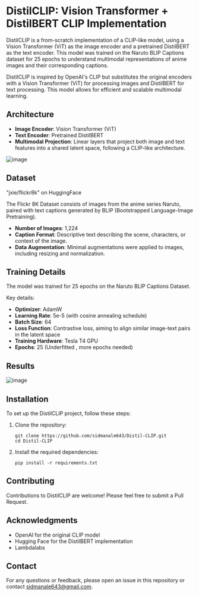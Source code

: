 # DistilCLIP: Vision Transformer + DistilBERT CLIP Implementation

DistilCLIP is a from-scratch implementation of a CLIP-like model, using a Vision Transformer (ViT) as the image encoder and a pretrained DistilBERT as the text encoder. This model was trained on the Naruto BLIP Captions dataset for 25 epochs to understand multimodal representations of anime images and their corresponding captions.

DistilCLIP is inspired by OpenAI's CLIP but substitutes the original encoders with a Vision Transformer (ViT) for processing images and DistilBERT for text processing. This model allows for efficient and scalable multimodal learning.

## Architecture

- **Image Encoder**: Vision Transformer (ViT)
- **Text Encoder**: Pretrained DistilBERT
- **Multimodal Projection**: Linear layers that project both image and text features into a shared latent space, following a CLIP-like architecture.

![image](https://github.com/user-attachments/assets/922d11d0-2a9f-4afb-98c5-2443420f57b6)

## Dataset

"jxie/flickr8k" on HuggingFace

The Flickr 8K Dataset consists of images from the anime series Naruto, paired with text captions generated by BLIP (Bootstrapped Language-Image Pretraining).

- **Number of Images**: 1,224
- **Caption Format**: Descriptive text describing the scene, characters, or context of the image.
- **Data Augmentation**: Minimal augmentations were applied to images, including resizing and normalization.

## Training Details

The model was trained for 25 epochs on the Naruto BLIP Captions Dataset.

Key details:
- **Optimizer**: AdamW
- **Learning Rate**: 5e-5 (with cosine annealing schedule)
- **Batch Size**: 64
- **Loss Function**: Contrastive loss, aiming to align similar image-text pairs in the latent space
- **Training Hardware**: Tesla T4 GPU
- **Epochs**: 25 (Underfitted , more epochs needed)

## Results

![image](https://github.com/user-attachments/assets/fcfe091b-5572-4bc3-b52c-7b82d3b13507)





## Installation

To set up the DistilCLIP project, follow these steps:

1. Clone the repository:
   ```
   git clone https://github.com/sidmanale643/Distil-CLIP.git
   cd Distil-CLIP
   ```

2. Install the required dependencies:
   ```
   pip install -r requirements.txt
   ```


## Contributing

Contributions to DistilCLIP are welcome! Please feel free to submit a Pull Request.


## Acknowledgments

- OpenAI for the original CLIP model
- Hugging Face for the DistilBERT implementation
- Lambdalabs

## Contact

For any questions or feedback, please open an issue in this repository or contact sidmanale643@gmail.com.
